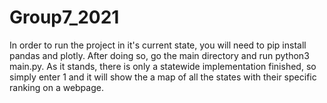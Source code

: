 # Group7_2021

In order to run the project in it's current state, you will need to pip install pandas and plotly. After doing so, go the main directory and run python3 main.py. As it stands, there is only a statewide implementation finished, so simply enter 1 and it will show the a map of all the states with their specific ranking on a webpage.
